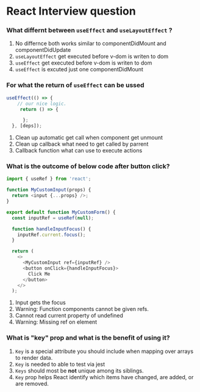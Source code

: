 # React Interview question

### What differnt between `useEffect` and `useLayoutEffect` ?

1. No differnce both works similar to componentDidMount and componentDidUpdate
2. `useLayoutEffect` get executed before v-dom is writen to dom
3. `useEffect` get executed before v-dom is writen to dom
4. `useEffect` is excuted just one componentDidMount

### For what the return of `useEffect` can be ussed

```js
useEffect(() => {
    // our nice logic.
     return () => {

      };
  }, [deps]);
```

1. Clean up automatic get call when component get unmount
2. Clean up callback what need to get called by parrent
3. Callback function what can use to execute actions

### What is the outcome of below code after button click?

```js
import { useRef } from 'react';

function MyCustomInput(props) {
  return <input {...props} />;
}

export default function MyCustomForm() {
  const inputRef = useRef(null);

  function handleInputFocus() {
    inputRef.current.focus();
  }

  return (
    <>
      <MyCustomInput ref={inputRef} />
      <button onClick={handleInputFocus}>
        Click Me
      </button>
    </>
  );
```

1.  Input gets the focus
2.  Warning: Function components cannot be given refs.
3.  Cannot read current property of undefined
4.  Warning: Missing ref on element

### What is "key" prop and what is the benefit of using it?

1. `Key` is a special attribute you should include when mapping over arrays to render data.
2. `Key` is needed to able to test via jest
3. `Keys` should most be **not** unique among its siblings.
4. `Key` prop helps React identify which items have changed, are added, or are removed.

